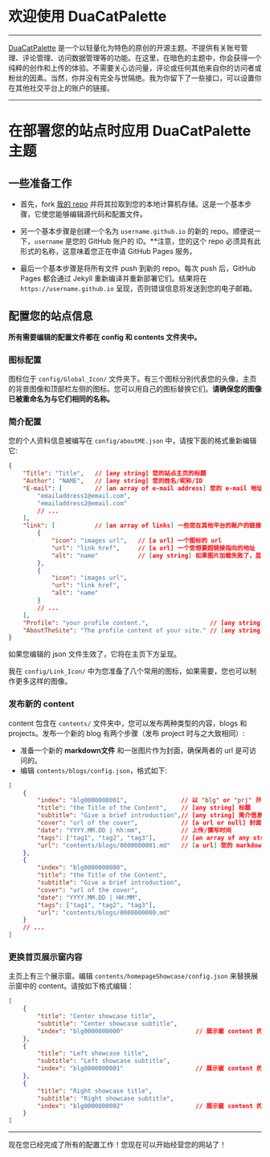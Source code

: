 # 欢迎使用 DuaCatPalette

---

[DuaCatPalette](https://github.com/Duawieh/theme_DuaCatPalette "Link to my repository") 是一个以轻量化为特色的原创的开源主题。不提供有关账号管理、评论管理、访问数据管理等的功能。在这里，在暗色的主题中，你会获得一个纯粹的创作和上传的体验。不需要关心访问量，评论或任何其他来自你的访问者或粉丝的因素。当然，你并没有完全与世隔绝。我为你留下了一些接口，可以设置你在其他社交平台上的账户的链接。

---



# 在部署您的站点时应用 DuaCatPalette 主题



## 一些准备工作

- 首先，fork [我的 repo](https://github.com/Duawieh/theme_DuaCatPalette "前往我的 repo") 并将其拉取到您的本地计算机存储。这是一个基本步骤，它使您能够编辑源代码和配置文件。

- 另一个基本步骤是创建一个名为 `username.github.io` 的新的 repo。顺便说一下，`username` 是您的 GitHub 账户的 ID。**注意，您的这个 repo 必须具有此形式的名称，这意味着您正在申请 GitHub Pages 服务。

- 最后一个基本步骤是将所有文件 push 到新的 repo。每次 push 后，GitHub Pages 都会通过 Jekyll 重新编译并重新部署它们。结果将在 `https://username.github.io` 呈现，否则错误信息将发送到您的电子邮箱。



## 配置您的站点信息

**所有需要编辑的配置文件都在 config 和 contents 文件夹中。**



### 图标配置

图标位于 `config/Global_Icon/` 文件夹下。有三个图标分别代表您的头像，主页的背景图像和顶部栏左侧的图标。您可以用自己的图标替换它们。**请确保您的图像已被重命名为与它们相同的名称。**



### 简介配置

您的个人资料信息被编写在 `config/aboutME.json` 中，请按下面的格式重新编辑它:

```json
{
    "Title": "Title",   // [any string] 您的站点主页的标题
    "Author": "NAME",	// [any string] 您的姓名/昵称/ID
    "E-mail": [			// [an array of e-mail address] 您的 e-mail 地址
    	"emailaddress1@email.com",
        "emailaddress2@email.com"
        // ...
    ],
    "link": [			// [an array of links] 一些您在其他平台的账户的链接
        {
            "icon": "images url",	// [a url] 一个图标的 url
            "url": "link href",		// [a url] 一个您想要超链接指向的地址
            "alt": "name"			// [any string] 如果图片加载失败了，显示什么信息
        },
        {
            "icon": "images url",
            "url": "link href",
            "alt": "name"
        }
        // ...
    ],
    "Profile": "your profile content.",					// [any string] 您的个人简介
    "AboutTheSite": "The profile content of your site."	// [any string] 站点介绍
}
```

如果您编辑的 json 文件生效了，它将在主页下方呈现。

我在 `config/Link_Icon/` 中为您准备了八个常用的图标，如果需要，您也可以制作更多这样的图像。



### 发布新的 content

content 包含在 `contents/` 文件夹中，您可以发布两种类型的内容，blogs 和 projects。发布一个新的 blog 有两个步骤（发布 project 时与之大致相同）:

- 准备一个新的 **markdown文件** 和一张图片作为封面，确保两者的 url 是可访问的。
- 编辑 `contents/blogs/config.json`，格式如下:

```json
[
    {
        "index": "blg0000000001",				// 以 "blg" or "prj" 开头的唯一标识码
        "title": "the Title of the Content",	// [any string] 标题
        "subtitle": "Give a brief introduction",// [any string] 简介信息
        "cover": "url of the cover",			// [a url or null] 封面的 url，无封面请填 null
        "date": "YYYY.MM.DD | hh:mm",			// 上传/撰写时间
        "tags": ["tag1", "tag2", "tag3"],		// [an array of any string] 标签
        "url": "contents/blogs/0000000001.md"	// [a url] 您的 markdown 文件的地址
    },
    {
        "index": "blg0000000000",
        "title": "the Title of the Content",
        "subtitle": "Give a brief introduction",
        "cover": "url of the cover",
        "date": "YYYY.MM.DD | HH:MM",
        "tags": ["tag1", "tag2", "tag3"],
        "url": "contents/blogs/0000000000.md"
    }
    // ...
]
```



### 更换首页展示窗内容

主页上有三个展示窗。编辑 `contents/homepageShowcase/config.json` 来替换展示窗中的 content。请按如下格式编辑：

```json
[
    {
        "title": "Center showcase title", 
        "subtitle": "Center showcase subtitle", 
        "index": "blg0000000000"					// 展示窗 content 的标识码
    },
    {
        "title": "Left showcase title", 
        "subtitle": "Left showcase subtitle", 
        "index": "blg0000000001"					// 展示窗 content 的标识码
    },
    {
        "title": "Right showcase title", 
        "subtitle": "Right showcase subtitle", 
        "index": "blg0000000002"					// 展示窗 content 的标识码
    }
]
```



---



现在您已经完成了所有的配置工作！您现在可以开始经营您的网站了！

